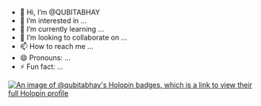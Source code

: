 - 👋 Hi, I’m @QUBITABHAY
- 👀 I’m interested in ...
- 🌱 I’m currently learning ...
- 💞️ I’m looking to collaborate on ...
- 📫 How to reach me ...
- 😄 Pronouns: ...
- ⚡ Fun fact: ...

<!---
QUBITABHAY/QUBITABHAY is a ✨ special ✨ repository because its `README.md` (this file) appears on your GitHub profile.
You can click the Preview link to take a look at your changes.
--->
[![An image of @qubitabhay's Holopin badges, which is a link to view their full Holopin profile](https://holopin.me/qubitabhay)](https://holopin.io/@qubitabhay)
